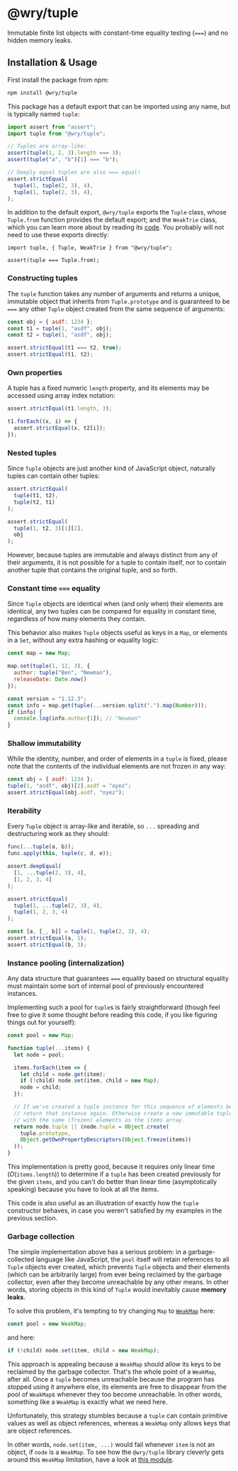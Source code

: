 # @wry/tuple

Immutable finite list objects with constant-time equality testing (`===`)
and no hidden memory leaks.

## Installation &amp; Usage

First install the package from npm:

```sh
npm install @wry/tuple
```

This package has a default export that can be imported using any name, but
is typically named `tuple`:

```js
import assert from "assert";
import tuple from "@wry/tuple";

// Tuples are array-like:
assert(tuple(1, 2, 3).length === 3);
assert(tuple("a", "b")[1] === "b");

// Deeply equal tuples are also === equal!
assert.strictEqual(
  tuple(1, tuple(2, 3), 4),
  tuple(1, tuple(2, 3), 4),
);
```

In addition to the default export, `@wry/tuple` exports the `Tuple` class,
whose `Tuple.from` function provides the default export; and the
`WeakTrie` class, which you can learn more about by reading its
[code](/packages/tuple/src/weak-trie.ts).
You probably will not need to use these exports directly:

```
import tuple, { Tuple, WeakTrie } from "@wry/tuple";

assert(tuple === Tuple.from);
```

### Constructing tuples

The `tuple` function takes any number of arguments and returns a unique,
immutable object that inherits from `Tuple.prototype` and is guaranteed to
be `===` any other `Tuple` object created from the same sequence of
arguments:

```js
const obj = { asdf: 1234 };
const t1 = tuple(1, "asdf", obj);
const t2 = tuple(1, "asdf", obj);

assert.strictEqual(t1 === t2, true);
assert.strictEqual(t1, t2);
```

### Own properties

A tuple has a fixed numeric `length` property, and its elements may
be accessed using array index notation:

```js
assert.strictEqual(t1.length, 3);

t1.forEach((x, i) => {
  assert.strictEqual(x, t2[i]);
});
```

### Nested tuples

Since `Tuple` objects are just another kind of JavaScript object,
naturally tuples can contain other tuples:

```js
assert.strictEqual(
  tuple(t1, t2),
  tuple(t2, t1)
);

assert.strictEqual(
  tuple(1, t2, 3)[1][2],
  obj
);
```

However, because tuples are immutable and always distinct from any of
their arguments, it is not possible for a tuple to contain itself, nor to
contain another tuple that contains the original tuple, and so forth.

### Constant time `===` equality

Since `Tuple` objects are identical when (and only when) their elements
are identical, any two tuples can be compared for equality in constant
time, regardless of how many elements they contain.

This behavior also makes `Tuple` objects useful as keys in a `Map`, or
elements in a `Set`, without any extra hashing or equality logic:

```js
const map = new Map;

map.set(tuple(1, 12, 3), {
  author: tuple("Ben", "Newman"),
  releaseDate: Date.now()
});

const version = "1.12.3";
const info = map.get(tuple(...version.split(".").map(Number)));
if (info) {
  console.log(info.author[1]); // "Newman"
}
```

### Shallow immutability

While the identity, number, and order of elements in a `tuple` is fixed,
please note that the contents of the individual elements are not frozen in
any way:

```js
const obj = { asdf: 1234 };
tuple(1, "asdf", obj)[2].asdf = "oyez";
assert.strictEqual(obj.asdf, "oyez");
```

### Iterability

Every `Tuple` object is array-like and iterable, so `...` spreading and
destructuring work as they should:

```js
func(...tuple(a, b));
func.apply(this, tuple(c, d, e));

assert.deepEqual(
  [1, ...tuple(2, 3), 4],
  [1, 2, 3, 4]
);

assert.strictEqual(
  tuple(1, ...tuple(2, 3), 4),
  tuple(1, 2, 3, 4)
);

const [a, [_, b]] = tuple(1, tuple(2, 3), 4);
assert.strictEqual(a, 1);
assert.strictEqual(b, 3);
```

### Instance pooling (internalization)

Any data structure that guarantees `===` equality based on structural equality must maintain some sort of internal pool of previously encountered instances.

Implementing such a pool for `tuple`s is fairly straightforward (though feel free to give it some thought before reading this code, if you like figuring things out for yourself):

```js
const pool = new Map;

function tuple(...items) {
  let node = pool;

  items.forEach(item => {
    let child = node.get(item);
    if (!child) node.set(item, child = new Map);
    node = child;
  });

  // If we've created a tuple instance for this sequence of elements before,
  // return that instance again. Otherwise create a new immutable tuple instance
  // with the same (frozen) elements as the items array.
  return node.tuple || (node.tuple = Object.create(
    tuple.prototype,
    Object.getOwnPropertyDescriptors(Object.freeze(items))
  ));
}
```

This implementation is pretty good, because it requires only linear time (_O_(`items.length`)) to determine if a `tuple` has been created previously for the given `items`, and you can't do better than linear time (asymptotically speaking) because you have to look at all the items.

This code is also useful as an illustration of exactly how the `tuple` constructor behaves, in case you weren't satisfied by my examples in the previous section.

### Garbage collection

The simple implementation above has a serious problem: in a
garbage-collected language like JavaScript, the `pool` itself will retain
references to all `Tuple` objects ever created, which prevents `Tuple`
objects and their elements (which can be arbitrarily large) from ever
being reclaimed by the garbage collector, even after they become
unreachable by any other means. In other words, storing objects in this
kind of `Tuple` would inevitably cause **memory leaks**.

To solve this problem, it's tempting to try changing `Map` to
[`WeakMap`](https://developer.mozilla.org/en-US/docs/Web/JavaScript/Reference/Global_Objects/WeakMap)
here:

```js
const pool = new WeakMap;
```

and here:

```js
if (!child) node.set(item, child = new WeakMap);
```

This approach is appealing because a `WeakMap` should allow its keys to be
reclaimed by the garbage collector. That's the whole point of a `WeakMap`,
after all. Once a `tuple` becomes unreachable because the program has
stopped using it anywhere else, its elements are free to disappear from
the pool of `WeakMap`s whenever they too become unreachable. In other
words, something like a `WeakMap` is exactly what we need here.

Unfortunately, this strategy stumbles because a `tuple` can contain
primitive values as well as object references, whereas a `WeakMap` only
allows keys that are object references.

In other words, `node.set(item, ...)` would fail whenever `item` is not an
object, if `node` is a `WeakMap`. To see how the `@wry/tuple` library
cleverly gets around this `WeakMap` limitation, have a look at
[this module](https://github.com/benjamn/wryware/blob/master/packages/tuple/src/weak-trie.ts).
